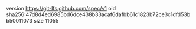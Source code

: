 version https://git-lfs.github.com/spec/v1
oid sha256:47d8d4ed6985bd6dce438b33acaf6dafbb61c1823b72ce3c1dfd53bb50011073
size 11055
